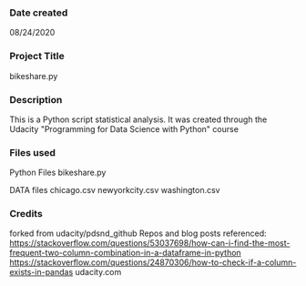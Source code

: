### Date created
08/24/2020

### Project Title
bikeshare.py

### Description
This is a Python script statistical analysis.
It was created through the Udacity "Programming for Data Science with Python" course

### Files used
Python Files
bikeshare.py

DATA files
chicago.csv
newyorkcity.csv
washington.csv

### Credits
forked from udacity/pdsnd_github
Repos and blog posts referenced:
https://stackoverflow.com/questions/53037698/how-can-i-find-the-most-frequent-two-column-combination-in-a-dataframe-in-python
https://stackoverflow.com/questions/24870306/how-to-check-if-a-column-exists-in-pandas
udacity.com
